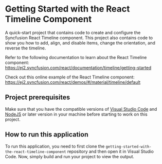 # Getting Started with the React Timeline Component

A quick-start project that contains code to create and configure the Syncfusion React Timeline component. This project also contains code to show you how to add, align, and disable items, change the orientation, and reverse the timeline.
 
Refer to the following documentation to learn about the React Timeline component: 
https://ej2.syncfusion.com/react/documentation/timeline/getting-started

Check out this online example of the React Timeline component:
https://ej2.syncfusion.com/react/demos/#/material/timeline/default  

## Project prerequisites
Make sure that you have the compatible versions of [Visual Studio Code](https://code.visualstudio.com/download ) and [NodeJS](https://nodejs.org/en/download) or later version in your machine before starting to work on this project.

## How to run this application
To run this application, you need to first clone the `getting-started-with-the-react-timeline-component` repository and then open it in Visual Studio Code. Now, simply build and run your project to view the output.
